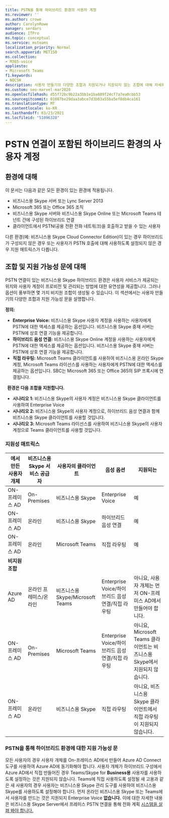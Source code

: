 ```yaml
---
title: PSTN을 통해 하이브리드 환경의 사용자 계정
ms.reviewer: ''
ms.author: crowe
author: CarolynRowe
manager: serdars
audience: ITPro
ms.topic: conceptual
ms.service: msteams
localization_priority: Normal
search.appverid: MET150
ms.collection:
- M365-voice
appliesto:
- Microsoft Teams
f1.keywords:
- NOCSH
description: 사용자 만들기의 다양한 조합과 지원되거나 지원되지 않는 조합에 대해 자세히 알아보습니다.
ms.custom: seo-marvel-mar2020
ms.openlocfilehash: d55f72bc9b22a3bb1e1ba889f24cf7a7ea0cbb53
ms.sourcegitcommit: 01087be29daa3abce7d3b03a55ba5ef8db4ca161
ms.translationtype: MT
ms.contentlocale: ko-KR
ms.lasthandoff: 03/23/2021
ms.locfileid: "51096328"
---
```

# <a name="user-accounts-in-a-hybrid-environment-with-pstn-connectivity"></a>PSTN 연결이 포함된 하이브리드 환경의 사용자 계정

## <a name="about-the-environment"></a>환경에 대해

이 문서는 다음과 같은 모든 환경이 있는 환경에 적용됩니다. 
 
- 비즈니스용 Skype 서버 또는 Lync Server 2013 
- Microsoft 365 또는 Office 365 조직 
- 비즈니스용 Skype 서버와 비즈니스용 Skype Online 또는 Microsoft Teams 테넌트 간에 구성된 하이브리드 연결 
- 클라이언트에서 PSTN(공용 전환 전화 네트워크)을 호출하고 받을 수 있는 사용자

 
다른 환경(예: 비즈니스용 Skype Cloud Connector Edition)이 있는 경우 하이브리드가 구성되지 않은 경우 또는 사용자가 PSTN 호출에 대해 사용하도록 설정되지 않은 경우 지원 매트릭스가 다릅니다.  

## <a name="about-the-combinations-and-the-supportability-statement"></a>조합 및 지원 가능성 문에 대해  

PSTN 연결이 있는 비즈니스용 Skype 하이브리드 환경은 사용자 서비스가 제공되는 위치와 사용자 계정이 프로비전 및 관리되는 방법에 대한 유연성을 제공합니다. 그러나 옵션이 풍부하면 몇 가지 비지원 조합이 생성될 수 있습니다. 이 섹션에서는 사용자 만들기의 다양한 조합과 지원 가능성 문을 설명합니다.


**정의:**   
- **Enterprise Voice:** 비즈니스용 Skype 사용자 계정을 사용하는 사용자에게 PSTN에 대한 액세스를 제공하는 옵션입니다. 비즈니스용 Skype 중재 서버는 PSTN에 상호 연결 기능을 제공합니다.  
- **하이브리드 음성 연결:** 비즈니스용 Skype Online 계정을 사용하는 사용자에게 PSTN에 대한 액세스를 제공하는 옵션입니다. 비즈니스용 Skype 중재 서버는 PSTN에 상호 연결 기능을 제공합니다. 
- **직접 라우팅:** Microsoft Teams 클라이언트를 사용하여 비즈니스용 온라인 Skype 계정, Microsoft Teams 라이선스를 사용하는 사용자에게 PSTN에 대한 액세스를 제공하는 옵션입니다. SBC는 Microsoft 365 또는 Office 365의 SIP 프록시에 연결됩니다.

  
**환경은 다음 조합을 지원합니다.**
- **시나리오 1:** 비즈니스용 Skype의 사용자 계정은 비즈니스용 Skype 클라이언트를 사용하여 Enterprise Voice
- **시나리오 2:** 비즈니스용 Skype의 사용자 계정으로, 하이브리드 음성 연결과 함께 비즈니스용 Skype 클라이언트를 사용할 것입니다.
- **시나리오 3:** Microsoft Teams 라이선스를 사용하여 비즈니스용 Skype의 사용자 계정으로 Teams 클라이언트를 사용할 것입니다.
 
### <a name="supportability-matrix"></a>지원성 매트릭스


|**에서 만든 사용자 개체**  |**비즈니스용 Skype 서비스 공급자**|**사용자의 클라이언트**|**음성 옵션**|**지원되는**|
| ------------ | --------- | --------- | --------- | -------- |
|ON-프레미스 AD| On-Premises |비즈니스용 Skype   | Enterprise Voice   |예|
|ON-프레미스 AD|온라인| 비즈니스용 Skype  | 하이브리드 음성 연결   |예 |
|ON-프레미스 AD|온라인 |Microsoft Teams |직접 라우팅  |예 |
|**비지원 조합**    | |         |         |      |
|Azure AD| 온라인 프레미스/온라인 | 비즈니스용 Skype/Microsoft Teams|Enterprise Voice/하이브리드 음성 연결/직접 라우팅  |아니요, 사용자 개체는 먼저 ON-프레미스 AD에서 만들어야 합니다. |
|ON-프레미스 AD  |On-Premises| Microsoft Teams| Enterprise Voice/하이브리드 음성 연결/직접 라우팅   |아니요, Microsoft Teams 클라이언트는 비즈니스용 Skype에서 지원되지 않습니다. |     
|ON-프레미스 AD  |온라인 |비즈니스용 Skype  | 직접 라우팅  |아니요, 비즈니스용 Skype 클라이언트에서 직접 라우팅이 지원되지 않습니다.  |


### <a name="supportability-statement-for-the-hybrid-environment-with-pstn"></a>PSTN을 통해 하이브리드 환경에 대한 지원 가능성 문

모든 사용자의 경우 사용자  개체를 On-프레미스 AD에서 만들어 Azure AD Connect 도구를 사용하여 Azure AD에 동기화해야 합니다. 사용자 개체가 하이브리드 구성에서 Azure AD에서 직접 만들어진 경우 Teams/Skype for **Business용** 사용자를 사용하도록 설정하는 것은 지원되지 않습니다. Teams에 직접 사용하도록 설정될 새 고용과 같은 새 사용자의 경우 사용자는 비즈니스용 Skype 관리 도구를 사용하여 비즈니스용 Skype를 사용하도록 설정해야 합니다. 먼저 온라인 비즈니스용 Skype 또는 Teams에서 사용자를 만드는 것은 지원되지 Enterprise Voice **없습니다.** 이에 대한 자세한 내용은 비즈니스용 Skype Server에서 프레미스 PSTN 연결을 통해 전화 계획 [시스템을 살펴 봐야 합니다.](/skypeforbusiness/skype-for-business-hybrid-solutions/plan-your-phone-system-cloud-pbx-solution/plan-phone-system-with-on-premises-pstn-connectivity)